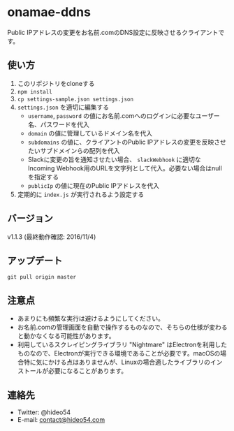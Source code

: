 # onamae-ddns

Public IPアドレスの変更をお名前.comのDNS設定に反映させるクライアントです。

## 使い方

1. このリポジトリをcloneする
2. `npm install`
3. `cp settings-sample.json settings.json`
4. `settings.json` を適切に編集する
    * `username`, `password` の値にお名前.comへのログインに必要なユーザー名、パスワードを代入
    * `domain` の値に管理しているドメイン名を代入
    * `subdomains` の値に、クライアントのPublic IPアドレスの変更を反映させたいサブドメインらの配列を代入
    * Slackに変更の旨を通知させたい場合、 `slackWebhook` に適切なIncoming Webhook用のURLを文字列として代入。必要ない場合はnullを指定する
    * `publicIp` の値に現在のPublic IPアドレスを代入
5. 定期的に `index.js` が実行されるよう設定する

## バージョン

v1.1.3 (最終動作確認: 2016/11/4)

## アップデート

`git pull origin master`

## 注意点

* あまりにも頻繁な実行は避けるようにしてください。
* お名前.comの管理画面を自動で操作するものなので、そちらの仕様が変わると動かなくなる可能性があります。
* 利用しているスクレイピングライブラリ "Nightmare" はElectronを利用したものなので、Electronが実行できる環境であることが必要です。macOSの場合特に気にかける点はありませんが、Linuxの場合適したライブラリのインストールが必要になることがあります。

## 連絡先

* Twitter: @hideo54
* E-mail: contact@hideo54.com
